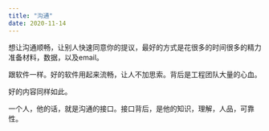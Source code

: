 ```yaml
---
title: "沟通"
date: 2020-11-14
---
```


想让沟通顺畅，让别人快速同意你的提议，最好的方式是花很多的时间很多的精力准备材料，数据，以及email。

跟软件一样。好的软件用起来流畅，让人不加思索。背后是工程团队大量的心血。

好的内容同样如此。

一个人，他的话，就是沟通的接口。接口背后，是他的知识，理解，人品，可靠性。
